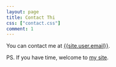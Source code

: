 ```yaml
---
layout: page
title: Contact Thi
css: ["contact.css"]
comment: 1
---
```


You can contact me at [{{site.user.email}}](mailto:{{site.user.email}}).

PS. If you have time, welcome to [my site](https://tuxtter.net).
